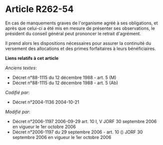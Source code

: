 # Article R262-54

En cas de manquements graves de l'organisme agréé à ses obligations, et après que celui-ci a été mis en mesure de présenter
ses observations, le président du conseil général peut prononcer le retrait d'agrément.

Il prend alors les dispositions nécessaires pour assurer la continuité du versement des allocations et des primes
forfaitaires à leurs bénéficiaires.

**Liens relatifs à cet article**

_Anciens textes_:

  - Décret n°88-1115 du 12 décembre 1988 - art. 5 (M)
  - Décret n°88-1115 du 12 décembre 1988 - art. 5 (Ab)

_Codifié par_:

  - Décret n°2004-1136 2004-10-21

_Modifié par_:

  - Décret n°2006-1197 2006-09-29 art. 10 I, V JORF 30 septembre 2006 en vigueur le 1er octobre 2006
  - Décret n°2006-1197 du 29 septembre 2006 - art. 10 () JORF 30 septembre 2006 en vigueur le 1er octobre 2006
